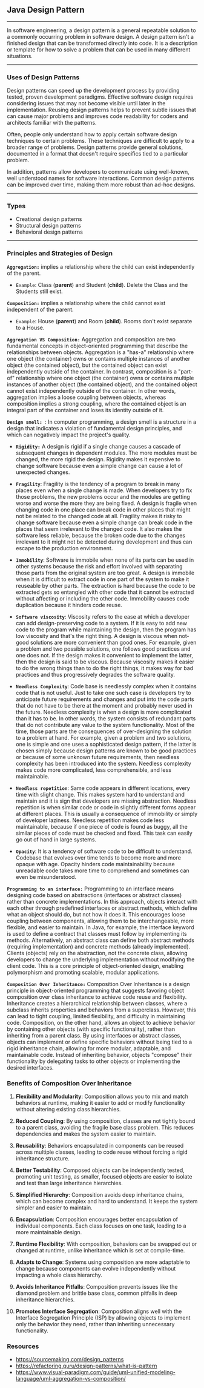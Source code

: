 ## Java Design Pattern
___
In software engineering, a design pattern is a general repeatable solution to a commonly occurring problem in software design. A design pattern isn't a finished design that can be transformed directly into code. It is a description or template for how to solve a problem that can be used in many different situations.
___

### Uses of Design Patterns
Design patterns can speed up the development process by providing tested, proven development paradigms. Effective software design requires considering issues that may not become visible until later in the implementation. Reusing design patterns helps to prevent subtle issues that can cause major problems and improves code readability for coders and architects familiar with the patterns.

Often, people only understand how to apply certain software design techniques to certain problems. These techniques are difficult to apply to a broader range of problems. Design patterns provide general solutions, documented in a format that doesn't require specifics tied to a particular problem.

In addition, patterns allow developers to communicate using well-known, well understood names for software interactions. Common design patterns can be improved over time, making them more robust than ad-hoc designs.
___

### Types
- Creational design patterns
- Structural design patterns
- Behavioral design patterns
___

### Principles and Strategies of Design
**`Aggregation:`** implies a relationship where the child can exist independently of the parent.
  - `Example`: Class (**parent**) and Student (**child**). Delete the Class and the Students still exist.

**`Composition:`** implies a relationship where the child cannot exist independent of the parent. 
  - `Example`: House (**parent**) and Room (**child**). Rooms don't exist separate to a House.

**`Aggregation VS Composition:`** Aggregation and composition are two fundamental concepts in object-oriented programming that describe the relationships between objects. Aggregation is a "has-a" relationship where one object (the container) owns or contains multiple instances of another object (the contained object), but the contained object can exist independently outside of the container. In contrast, composition is a "part-of" relationship where one object (the container) owns or contains multiple instances of another object (the contained object), and the contained object cannot exist independently outside of the container. In other words, aggregation implies a loose coupling between objects, whereas composition implies a strong coupling, where the contained object is an integral part of the container and loses its identity outside of it.

**`Design smell: `**: In computer programming, a design smell is a structure in a design that indicates a violation of fundamental design principles, and which can negatively impact the project's quality.
  - **`Rigidity:`** A design is rigid if a single change causes a cascade of subsequent changes in dependent modules. The more modules must be changed, the more rigid the design. Rigidity makes it expensive to change software because even a simple change can cause a lot of unexpected changes.

  - **`Fragility`**: Fragility is the tendency of a program to break in many places even when a single change is made. When developers try to fix those problems, the new problems occur and the modules are getting worse and worse the more they are being fixed. A design is fragile when changing code in one place can break code in other places that might not be related to the changed code at all. Fragility makes it risky to change software because even a simple change can break code in the places that seem irrelevant to the changed code. It also makes the software less reliable, because the broken code due to the changes irrelevant to it might not be detected during development and thus can escape to the production environment.

  - **`Immobility`**: Software is immobile when none of its parts can be used in other systems because the risk and effort involved with separating those parts from the original system are too great. A design is immobile when it is difficult to extract code in one part of the system to make it reuseable by other parts. The extraction is hard because the code to be extracted gets so entangled with other code that it cannot be extracted without affecting or including the other code. Immobility causes code duplication because it hinders code reuse.

  - **`Software viscosity`**: Viscosity refers to the ease at which a developer can add design-preserving code to a system. If it is easy to add new code to the program while maintaining the design, then the program has low viscosity and that's the right thing. A design is viscous when not-good solutions are more convenient than good ones. For example, given a problem and two possible solutions, one follows good practices and one does not. If the design makes it convenient to implement the latter, then the design is said to be viscous. Because viscosity makes it easier to do the wrong things than to do the right things, it makes way for bad practices and thus progressively degrades the software quality.

  - **`Needless Complexity`**: Code base is needlessly complex when it contains code that is not useful. Just to take one such case is developers try to anticipate future requirements and changes and put into the code parts that do not have to be there at the moment and probably never used in the future. Needless complexity is when a design is more complicated than it has to be. In other words, the system consists of redundant parts that do not contribute any value to the system functionality. Most of the time, those parts are the consequences of over-designing the solution to a problem at hand. For example, given a problem and two solutions, one is simple and one uses a sophisticated design pattern, if the latter is chosen simply because design patterns are known to be good practices or because of some unknown future requirements, then needless complexity has been introduced into the system. Needless complexity makes code more complicated, less comprehensible, and less maintainable.

  - **`Needless repetition`**: Same code appears in different locations, every time with slight change. This makes system hard to understand and maintain and it is sign that developers are missing abstraction. Needless repetition is when similar code or code in slightly different forms appear at different places. This is usually a consequence of immobility or simply of developer laziness. Needless repetition makes code less maintainable, because if one piece of code is found as buggy, all the similar pieces of code must be checked and fixed. This task can easily go out of hand in large systems.
    
  - **`Opacity`**:  It is a tendency of software code to be difficult to understand. Codebase that evolves over time tends to become more and more opaque with age. Opacity hinders code maintainability because unreadable code takes more time to comprehend and sometimes can even be misunderstood.

**`Programming to an interface:`** Programming to an interface means designing code based on abstractions (interfaces or abstract classes) rather than concrete implementations. In this approach, objects interact with each other through predefined interfaces or abstract methods, which define what an object should do, but not how it does it. This encourages loose coupling between components, allowing them to be interchangeable, more flexible, and easier to maintain. In Java, for example, the interface keyword is used to define a contract that classes must follow by implementing its methods. Alternatively, an abstract class can define both abstract methods (requiring implementation) and concrete methods (already implemented). Clients (objects) rely on the abstraction, not the concrete class, allowing developers to change the underlying implementation without modifying the client code. This is a core principle of object-oriented design, enabling polymorphism and promoting scalable, modular applications.

**`Composition Over Inheritance:`** Composition Over Inheritance is a design principle in object-oriented programming that suggests favoring object composition over class inheritance to achieve code reuse and flexibility. Inheritance creates a hierarchical relationship between classes, where a subclass inherits properties and behaviors from a superclass. However, this can lead to tight coupling, limited flexibility, and difficulty in maintaining code. Composition, on the other hand, allows an object to achieve behavior by containing other objects (with specific functionality), rather than inheriting from a parent class. By using interfaces or abstract classes, objects can implement or define specific behaviors without being tied to a rigid inheritance chain, allowing for more modular, adaptable, and maintainable code. Instead of inheriting behavior, objects "compose" their functionality by delegating tasks to other objects or implementing the desired interfaces.
### Benefits of Composition Over Inheritance

1. **Flexibility and Modularity**: Composition allows you to mix and match behaviors at runtime, making it easier to add or modify functionality without altering existing class hierarchies.

2. **Reduced Coupling**: By using composition, classes are not tightly bound to a parent class, avoiding the fragile base class problem. This reduces dependencies and makes the system easier to maintain.

3. **Reusability**: Behaviors encapsulated in components can be reused across multiple classes, leading to code reuse without forcing a rigid inheritance structure.

4. **Better Testability**: Composed objects can be independently tested, promoting unit testing, as smaller, focused objects are easier to isolate and test than large inheritance hierarchies.

5. **Simplified Hierarchy**: Composition avoids deep inheritance chains, which can become complex and hard to understand. It keeps the system simpler and easier to maintain.

6. **Encapsulation**: Composition encourages better encapsulation of individual components. Each class focuses on one task, leading to a more maintainable design.

7. **Runtime Flexibility**: With composition, behaviors can be swapped out or changed at runtime, unlike inheritance which is set at compile-time.

8. **Adapts to Change**: Systems using composition are more adaptable to change because components can evolve independently without impacting a whole class hierarchy.

9. **Avoids Inheritance Pitfalls**: Composition prevents issues like the diamond problem and brittle base class, common pitfalls in deep inheritance hierarchies.

10. **Promotes Interface Segregation**: Composition aligns well with the Interface Segregation Principle (ISP) by allowing objects to implement only the behavior they need, rather than inheriting unnecessary functionality.




### Resources
- https://sourcemaking.com/design_patterns
- https://refactoring.guru/design-patterns/what-is-pattern
- https://www.visual-paradigm.com/guide/uml-unified-modeling-language/uml-aggregation-vs-composition/